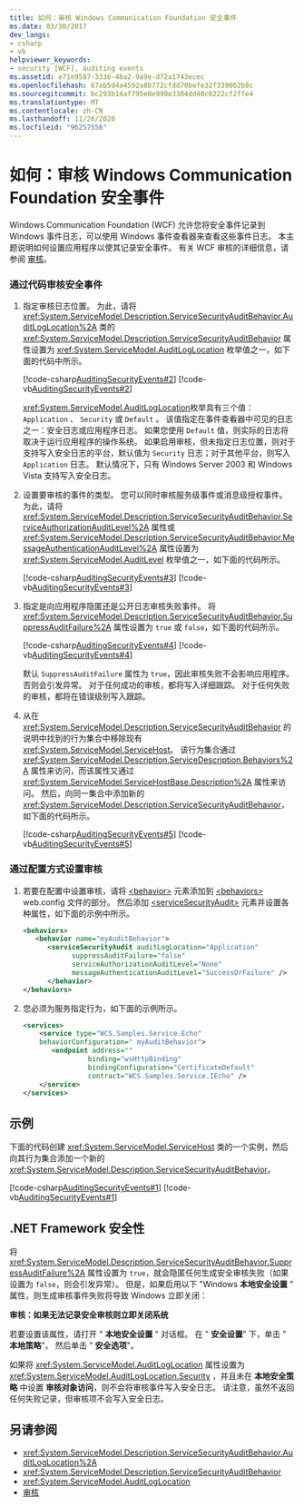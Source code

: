 ```yaml
---
title: 如何：审核 Windows Communication Foundation 安全事件
ms.date: 03/30/2017
dev_langs:
- csharp
- vb
helpviewer_keywords:
- security [WCF], auditing events
ms.assetid: e71e9587-3336-46a2-9a9e-d72a1743ecec
ms.openlocfilehash: 67ab5d4a4592a8b772cfdd70befe32f339062b8c
ms.sourcegitcommit: bc293b14af795e0e999e3304dd40c0222cf2ffe4
ms.translationtype: MT
ms.contentlocale: zh-CN
ms.lasthandoff: 11/26/2020
ms.locfileid: "96257556"
---
```

# <a name="how-to-audit-windows-communication-foundation-security-events"></a>如何：审核 Windows Communication Foundation 安全事件

Windows Communication Foundation (WCF) 允许您将安全事件记录到 Windows 事件日志，可以使用 Windows 事件查看器来查看这些事件日志。 本主题说明如何设置应用程序以使其记录安全事件。 有关 WCF 审核的详细信息，请参阅 [审核](auditing-security-events.md)。  
  
### <a name="to-audit-security-events-in-code"></a>通过代码审核安全事件  
  
1. 指定审核日志位置。 为此，请将 <xref:System.ServiceModel.Description.ServiceSecurityAuditBehavior.AuditLogLocation%2A> 类的 <xref:System.ServiceModel.Description.ServiceSecurityAuditBehavior> 属性设置为 <xref:System.ServiceModel.AuditLogLocation> 枚举值之一，如下面的代码中所示。  
  
     [!code-csharp[AuditingSecurityEvents#2](../../../../samples/snippets/csharp/VS_Snippets_CFX/auditingsecurityevents/cs/auditingsecurityevents.cs#2)]
     [!code-vb[AuditingSecurityEvents#2](../../../../samples/snippets/visualbasic/VS_Snippets_CFX/auditingsecurityevents/vb/auditingsecurityevents.vb#2)]  
  
     <xref:System.ServiceModel.AuditLogLocation>枚举具有三个值： `Application` 、 `Security` 或 `Default` 。 该值指定在事件查看器中可见的日志之一：安全日志或应用程序日志。 如果您使用 `Default` 值，则实际的日志将取决于运行应用程序的操作系统。 如果启用审核，但未指定日志位置，则对于支持写入安全日志的平台，默认值为 `Security` 日志；对于其他平台，则写入 `Application` 日志。 默认情况下，只有 Windows Server 2003 和 Windows Vista 支持写入安全日志。  
  
2. 设置要审核的事件的类型。 您可以同时审核服务级事件或消息级授权事件。 为此，请将 <xref:System.ServiceModel.Description.ServiceSecurityAuditBehavior.ServiceAuthorizationAuditLevel%2A> 属性或 <xref:System.ServiceModel.Description.ServiceSecurityAuditBehavior.MessageAuthenticationAuditLevel%2A> 属性设置为 <xref:System.ServiceModel.AuditLevel> 枚举值之一，如下面的代码所示。  
  
     [!code-csharp[AuditingSecurityEvents#3](../../../../samples/snippets/csharp/VS_Snippets_CFX/auditingsecurityevents/cs/auditingsecurityevents.cs#3)]
     [!code-vb[AuditingSecurityEvents#3](../../../../samples/snippets/visualbasic/VS_Snippets_CFX/auditingsecurityevents/vb/auditingsecurityevents.vb#3)]  
  
3. 指定是向应用程序隐匿还是公开日志审核失败事件。 将 <xref:System.ServiceModel.Description.ServiceSecurityAuditBehavior.SuppressAuditFailure%2A> 属性设置为 `true` 或 `false`，如下面的代码所示。  
  
     [!code-csharp[AuditingSecurityEvents#4](../../../../samples/snippets/csharp/VS_Snippets_CFX/auditingsecurityevents/cs/auditingsecurityevents.cs#4)]
     [!code-vb[AuditingSecurityEvents#4](../../../../samples/snippets/visualbasic/VS_Snippets_CFX/auditingsecurityevents/vb/auditingsecurityevents.vb#4)]  
  
     默认 `SuppressAuditFailure` 属性为 `true`，因此审核失败不会影响应用程序。 否则会引发异常。 对于任何成功的审核，都将写入详细跟踪。 对于任何失败的审核，都将在错误级别写入跟踪。  
  
4. 从在 <xref:System.ServiceModel.Description.ServiceSecurityAuditBehavior> 的说明中找到的行为集合中移除现有 <xref:System.ServiceModel.ServiceHost>。 该行为集合通过 <xref:System.ServiceModel.Description.ServiceDescription.Behaviors%2A> 属性来访问，而该属性又通过 <xref:System.ServiceModel.ServiceHostBase.Description%2A> 属性来访问。 然后，向同一集合中添加新的 <xref:System.ServiceModel.Description.ServiceSecurityAuditBehavior>，如下面的代码所示。  
  
     [!code-csharp[AuditingSecurityEvents#5](../../../../samples/snippets/csharp/VS_Snippets_CFX/auditingsecurityevents/cs/auditingsecurityevents.cs#5)]
     [!code-vb[AuditingSecurityEvents#5](../../../../samples/snippets/visualbasic/VS_Snippets_CFX/auditingsecurityevents/vb/auditingsecurityevents.vb#5)]  
  
### <a name="to-set-up-auditing-in-configuration"></a>通过配置方式设置审核  
  
1. 若要在配置中设置审核，请将 [\<behavior>](../../configure-apps/file-schema/wcf/behavior-of-endpointbehaviors.md) 元素添加到 [\<behaviors>](../../configure-apps/file-schema/wcf/behaviors.md) web.config 文件的部分。 然后添加 [\<serviceSecurityAudit>](../../configure-apps/file-schema/wcf/servicesecurityaudit.md) 元素并设置各种属性，如下面的示例中所示。  
  
    ```xml  
    <behaviors>  
       <behavior name="myAuditBehavior">  
          <serviceSecurityAudit auditLogLocation="Application"  
                suppressAuditFailure="false"
                serviceAuthorizationAuditLevel="None"
                messageAuthenticationAuditLevel="SuccessOrFailure" />  
          </behavior>  
    </behaviors>  
    ```  
  
2. 您必须为服务指定行为，如下面的示例所示。  
  
    ```xml  
    <services>  
        <service type="WCS.Samples.Service.Echo"
        behaviorConfiguration=" myAuditBehavior">  
           <endpoint address=""  
                    binding="wsHttpBinding"  
                    bindingConfiguration="CertificateDefault"
                    contract="WCS.Samples.Service.IEcho" />  
        </service>  
    </services>  
    ```  
  
## <a name="example"></a>示例  

 下面的代码创建 <xref:System.ServiceModel.ServiceHost> 类的一个实例，然后向其行为集合添加一个新的 <xref:System.ServiceModel.Description.ServiceSecurityAuditBehavior>。  
  
 [!code-csharp[AuditingSecurityEvents#1](../../../../samples/snippets/csharp/VS_Snippets_CFX/auditingsecurityevents/cs/auditingsecurityevents.cs#1)]
 [!code-vb[AuditingSecurityEvents#1](../../../../samples/snippets/visualbasic/VS_Snippets_CFX/auditingsecurityevents/vb/auditingsecurityevents.vb#1)]  
  
## <a name="net-framework-security"></a>.NET Framework 安全性  

 将 <xref:System.ServiceModel.Description.ServiceSecurityAuditBehavior.SuppressAuditFailure%2A> 属性设置为 `true`，就会隐匿任何生成安全审核失败（如果设置为 `false`，则会引发异常）。 但是，如果启用以下 "Windows **本地安全设置** " 属性，则生成审核事件失败将导致 Windows 立即关闭：  
  
 **审核：如果无法记录安全审核则立即关闭系统**  
  
 若要设置该属性，请打开 " **本地安全设置** " 对话框。 在 " **安全设置**" 下，单击 " **本地策略**"。 然后单击 " **安全选项**"。  
  
 如果将 <xref:System.ServiceModel.AuditLogLocation> 属性设置为 <xref:System.ServiceModel.AuditLogLocation.Security> ，并且未在 **本地安全策略** 中设置 **审核对象访问**，则不会将审核事件写入安全日志。 请注意，虽然不返回任何失败记录，但审核项不会写入安全日志。  
  
## <a name="see-also"></a>另请参阅

- <xref:System.ServiceModel.Description.ServiceSecurityAuditBehavior.AuditLogLocation%2A>
- <xref:System.ServiceModel.Description.ServiceSecurityAuditBehavior>
- <xref:System.ServiceModel.AuditLogLocation>
- [审核](auditing-security-events.md)
